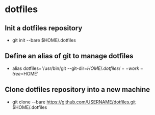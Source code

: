 # dotfiles

## Init a dotfiles repository
- git init --bare $HOME/.dotfiles
## Define an alias of git to manage dotfiles
- alias dotfiles='/usr/bin/git --git-dir=$HOME/.dotfiles/ --work-tree=$HOME'
## Clone dotfiles repository into a new machine
- git clone --bare https://github.com/USERNAME/dotfiles.git $HOME/.dotfiles

